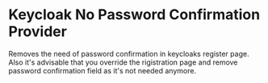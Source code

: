 # Keycloak No Password Confirmation Provider

Removes the need of password confirmation in keycloaks register page. Also it's advisable that you override the rigistration page and remove password confirmation field as it's not needed anymore. 